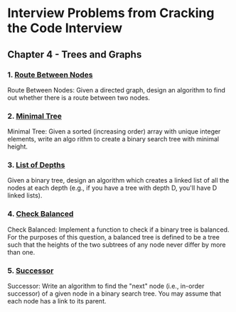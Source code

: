 # Interview Problems from Cracking the Code Interview

## Chapter 4 - Trees and Graphs

### 1. [Route Between Nodes](./PathBetween.java)

Route Between Nodes: Given a directed graph, design an algorithm to find out whether there is a route between two nodes.

### 2. [Minimal Tree](./MinimalTree.java)

Minimal Tree: Given a sorted (increasing order) array with unique integer elements, write an algo­
rithm to create a binary search tree with minimal height.

### 3. [List of Depths](./ListOfDepths.java)

Given a binary tree, design an algorithm which creates a linked list of all the nodes
at each depth (e.g., if you have a tree with depth D, you'll have D linked lists).

### 4. [Check Balanced](./CheckBalanced.java)

Check Balanced: Implement a function to check if a binary tree is balanced. For the purposes of this question, a balanced tree is defined to be a tree such that the heights of the two subtrees of any node never differ by more than one.

### 5. [Successor](./Successor.java)

Successor: Write an algorithm to find the "next" node (i.e., in-order successor) of a given node in a binary search tree. You may assume that each node has a link to its parent.
